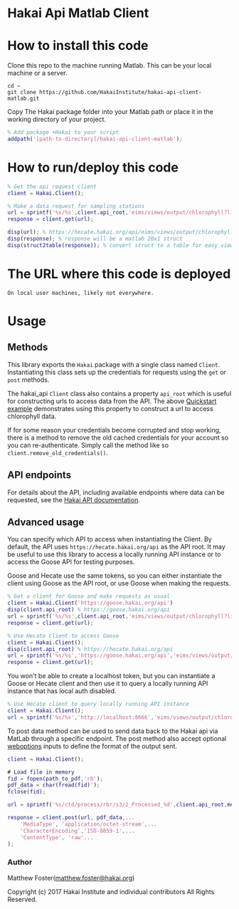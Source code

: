 # Hakai Api Matlab Client

# How to install this code
Clone this repo to the machine running Matlab. This can be your local machine or a server.
```
cd ~
git clone https://github.com/HakaiInstitute/hakai-api-client-matlab.git
```
Copy The Hakai package folder into your Matlab path or place it in the working directory of your project.
```matlab
% Add package +Hakai to your script
addpath('[path-to-directory]/hakai-api-client-matlab');
```

# How to run/deploy this code

```matlab
% Get the api request client
client = Hakai.Client();

% Make a data request for sampling stations
url = sprintf('%s/%s',client.api_root,'eims/views/output/chlorophyll?limit=20');
response = client.get(url);

disp(url); % https://hecate.hakai.org/api/eims/views/output/chlorophyll...
disp(response); % response will be a matlab 20x1 struct
disp(struct2table(response)); % convert struct to a table for easy viewing
```

# The URL where this code is deployed
    On local user machines, likely not everywhere.
    
# Usage

## Methods

This library exports the `Hakai` package with a single class named `Client`. Instantiating this class sets up the credentials for requests using the `get` or `post` methods.

The hakai_api `Client` class also contains a property `api_root` which is useful for constructing urls to access data from the API. The above [Quickstart example](#quickstart) demonstrates using this property to construct a url to access chlorophyll data.

If for some reason your credentials become corrupted and stop working, there is a method to remove the old cached credentials for your account so you can re-authenticate. Simply call the method like so `client.remove_old_credentials()`.

## API endpoints

For details about the API, including available endpoints where data can be requested, see the [Hakai API documentation](https://github.com/HakaiInstitute/hakai-api).

## Advanced usage

You can specify which API to access when instantiating the Client. By default, the API uses `https://hecate.hakai.org/api` as the API root. It may be useful to use this library to access a locally running API instance or to access the Goose API for testing purposes.

Goose and Hecate use the same tokens, so you can either instantiate the client using Goose as the API root, or use Goose when making the requests.

```matlab
% Get a client for Goose and make requests as usual
client = Hakai.Client('https://goose.hakai.org/api')
disp(client.api_root) % https://goose.hakai.org/api
url = sprintf('%s/%s',client.api_root,'eims/views/output/chlorophyll?limit=20');
response = client.get(url);

% Use Hecate client to access Goose
client = Hakai.Client();
disp(client.api_root) % https://hecate.hakai.org/api
url = sprintf('%s/%s','https://goose.hakai.org/api','eims/views/output/chlorophyll?limit=20');
response = client.get(url);
```

You won't be able to create a localhost token, but you can instantiate a Goose or Hecate client and then use it to query a locally running API instance that has local auth disabled.

```matlab
% Use Hecate client to query locally running API instance
client = Hakai.Client();
url = sprintf('%s/%s','http://localhost:8666','eims/views/output/chlorophyll?limit=20');
```
To post data method can be used to send data back to the Hakai api via MatLab through a specific endpoint. The post method also accept optional [weboptions](https://www.mathworks.com/help/matlab/ref/weboptions.html) inputs to define the format of the output sent.

```matlab
client = Hakai.Client();

# Load file in memory
fid = fopen(path_to_pdf,'rb');
pdf_data = char(fread(fid)');
fclose(fid);

url = sprintf('%s/ctd/process/rbr/s3/2_Processed_%d',client.api_root,meta.ctd_cast_pk);

response = client.post(url, pdf_data,...
    'MediaType', 'application/octet-stream',...
    'CharacterEncoding','ISO-8859-1',...
    'ContentType', 'raw'...
);
```

### Author

Matthew Foster(matthew.foster@hakai.org)

Copyright (c) 2017 Hakai Institute and individual contributors All Rights Reserved.
